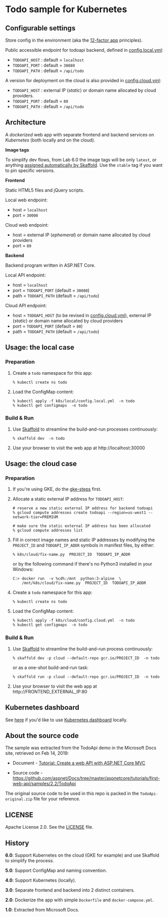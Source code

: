 # Todo sample for Kubernetes


## Configurable settings

Store config in the environment (aka the [12-factor app](https://12factor.net/) principles).

Public accessible endpoint for todoapi backend, defined in [config.local.yml](k8s/local/config.local.yml):

 - `TODOAPI_HOST` : default = `localhost`
 - `TODOAPI_PORT` : default = `30080`
 - `TODOAPI_PATH` : default = `/api/todo`

A version for deployment on the cloud is also provided in [config.cloud.yml](k8s/cloud/config.cloud.yml.tpl):

 - `TODOAPI_HOST` : external IP (*static*) or domain name allocated by cloud providers.
 - `TODOAPI_PORT` : default = `80`
 - `TODOAPI_PATH` : default = `/api/todo`


## Architecture

A *dockerized* web app with separate frontend and backend services on *Kubernetes* (both locally and on the cloud).

**Image tags**

To simplify dev flows, from Lab 6.0 the image tags will be only `latest`, or anything [assigned automatically by Skaffold](https://skaffold.dev/docs/how-tos/taggers/).  Use the `stable` tag if you want to pin specific versions.

**Frontend**

Static HTML5 files and jQuery scripts.

Local web endpoint:

- host = `localhost`
- port = `30000`

Cloud web endpoint:

- host = external IP (*ephemeral*) or domain name allocated by cloud providers
- port = `80`

**Backend**

Backend program written in ASP.NET Core.

Local API endpoint:

- host = `localhost`
- port = `TODOAPI_PORT` (default = `30080`)
- path = `TODOAPI_PATH` (default = `/api/todo`)

Cloud API endpoint:

- host = `TODOAPI_HOST` (to be revised in [config.cloud.yml](k8s/cloud/config.cloud.yml.tpl)), external IP (*static*) or domain name allocated by cloud providers
- port = `TODOAPI_PORT` (default = `80`)
- path = `TODOAPI_PATH` (default = `/api/todo`)



## Usage: the local case

### Preparation

1. Create a `todo` namespace for this app:

   ```
   % kubectl create ns todo
   ```

2. Load the ConfigMap content:

   ```
   % kubectl apply -f k8s/local/config.local.yml  -n todo
   % kubectl get configmaps  -n todo
   ```


### Build & Run

1. Use [Skaffold](https://skaffold.dev/) to streamline the build-and-run processes continuously:

   ```
   % skaffold dev  -n todo
   ```

2. Use your browser to visit the web app at http://localhost:30000



## Usage: the cloud case

### Preparation

1. If you're using GKE, do the [gke-steps](gke-steps.md) first.

2. Allocate a static external IP address for `TODOAPI_HOST`:

   ```
   # reserve a new static external IP address for backend todoapi
   % gcloud compute addresses create todoapi --region=us-west1 --network-tier=PREMIUM

   # make sure the static external IP address has been allocated
   % gcloud compute addresses list
   ```

3. Fill in correct image names and static IP addresses by modifying the `PROJECT_ID` and `TODOAPI_IP_ADDR` symbols in manifest files, by either:

   ```
   % k8s/cloud/fix-name.py  PROJECT_ID  TODOAPI_IP_ADDR
   ```

   or by the following command if there's no Python3 installed in your Windows:

   ``` 
   C:> docker run  -v %cd%:/mnt  python:3-alpine  \
       /mnt/k8s/cloud/fix-name.py  PROJECT_ID  TODOAPI_IP_ADDR
   ```

4. Create a `todo` namespace for this app:

   ```
   % kubectl create ns todo
   ```

5. Load the ConfigMap content:

   ```
   % kubectl apply -f k8s/cloud/config.cloud.yml  -n todo
   % kubectl get configmaps  -n todo
   ```

### Build & Run

1. Use [Skaffold](https://skaffold.dev/) to streamline the build-and-run process continuously:

   ```
   % skaffold dev -p cloud --default-repo gcr.io/PROJECT_ID  -n todo
   ```

   or as a one-shot build-and-run task:

   ```
   % skaffold run -p cloud --default-repo gcr.io/PROJECT_ID  -n todo
   ```


2. Use your browser to visit the web app at http://FRONTEND_EXTERNAL_IP:80


## Kubernetes dashboard

See [here](k8s-dashboard.md) if you'd like to use [Kubernetes dashboard](https://github.com/kubernetes/dashboard) locally.


## About the source code

The sample was extracted from the TodoApi demo in the Microsoft Docs site, retrieved on Feb 14, 2019:

 - Document - [Tutorial: Create a web API with ASP.NET Core MVC](https://docs.microsoft.com/zh-tw/aspnet/core/tutorials/first-web-api)

 - Source code - https://github.com/aspnet/Docs/tree/master/aspnetcore/tutorials/first-web-api/samples/2.2/TodoApi


The original source code to be used in this repo is packed in the `TodoApi-original.zip` file for your reference.


## LICENSE

Apache License 2.0.  See the [LICENSE](LICENSE) file.


## History

**6.0**: Support Kubernetes on the cloud (GKE for example) and use Skaffold to simplify the process.

**5.0**: Support ConfigMap and naming convention.

**4.0**: Support Kubernetes (locally).

**3.0**: Separate frontend and backend into 2 distinct containers.

**2.0**: Dockerize the app with simple `Dockerfile` and `docker-compose.yml`.

**1.0**: Extracted from Microsoft Docs.
